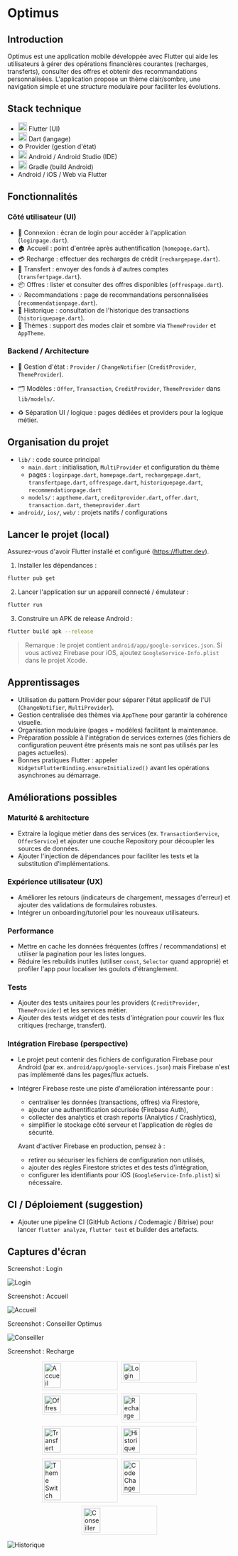 
# Optimus

## Introduction
Optimus est une application mobile développée avec Flutter qui aide les utilisateurs à gérer des opérations financières courantes (recharges, transferts), consulter des offres et obtenir des recommandations personnalisées. L'application propose un thème clair/sombre, une navigation simple et une structure modulaire pour faciliter les évolutions.

## Stack technique
- <img src="https://cdn.jsdelivr.net/gh/devicons/devicon/icons/flutter/flutter-original.svg" alt="Flutter" width="20"/> Flutter (UI)
- <img src="https://cdn.jsdelivr.net/gh/devicons/devicon/icons/dart/dart-original.svg" alt="Dart" width="20"/> Dart (langage)
- ⚙️ Provider (gestion d'état)
- <img src="https://cdn.jsdelivr.net/gh/devicons/devicon/icons/android/android-original.svg" alt="Android" width="20"/> Android / Android Studio (IDE)
- <img src="assets/LogoGradle.png" alt="Gradle" width="20"/> Gradle (build Android)
- Android / iOS / Web via Flutter

## Fonctionnalités

### Côté utilisateur (UI)
- 🔑 Connexion : écran de login pour accéder à l'application (`loginpage.dart`).
- 🏠 Accueil : point d'entrée après authentification (`homepage.dart`).
- 💳 Recharge : effectuer des recharges de crédit (`rechargepage.dart`).
- 🔁 Transfert : envoyer des fonds à d'autres comptes (`transfertpage.dart`).
- 📦 Offres : lister et consulter des offres disponibles (`offrespage.dart`).
- 💡 Recommandations : page de recommandations personnalisées (`recommendationpage.dart`).
- 📜 Historique : consultation de l'historique des transactions (`historiquepage.dart`).
- 🎨 Thèmes : support des modes clair et sombre via `ThemeProvider` et `AppTheme`.

### Backend / Architecture
- 🧭 Gestion d'état : `Provider` / `ChangeNotifier` (`CreditProvider`, `ThemeProvider`).
- 🗂 Modèles : `Offer`, `Transaction`, `CreditProvider`, `ThemeProvider` dans `lib/models/`.
 
- ♻️ Séparation UI / logique : pages dédiées et providers pour la logique métier.

## Organisation du projet
- `lib/` : code source principal
	- `main.dart` : initialisation, `MultiProvider` et configuration du thème
	- pages : `loginpage.dart`, `homepage.dart`, `rechargepage.dart`, `transfertpage.dart`, `offrespage.dart`, `historiquepage.dart`, `recommendationpage.dart`
	- `models/` : `apptheme.dart`, `creditprovider.dart`, `offer.dart`, `transaction.dart`, `themeprovider.dart`
- `android/`, `ios/`, `web/` : projets natifs / configurations

## Lancer le projet (local)
Assurez-vous d'avoir Flutter installé et configuré (https://flutter.dev).

1. Installer les dépendances :

```bash
flutter pub get
```

2. Lancer l'application sur un appareil connecté / émulateur :

```bash
flutter run
```

3. Construire un APK de release Android :

```bash
flutter build apk --release
```

> Remarque : le projet contient `android/app/google-services.json`. Si vous activez Firebase pour iOS, ajoutez `GoogleService-Info.plist` dans le projet Xcode.

## Apprentissages
- Utilisation du pattern Provider pour séparer l'état applicatif de l'UI (`ChangeNotifier`, `MultiProvider`).
- Gestion centralisée des thèmes via `AppTheme` pour garantir la cohérence visuelle.
- Organisation modulaire (pages + modèles) facilitant la maintenance.
- Préparation possible à l'intégration de services externes (des fichiers de configuration peuvent être présents mais ne sont pas utilisés par les pages actuelles).
- Bonnes pratiques Flutter : appeler `WidgetsFlutterBinding.ensureInitialized()` avant les opérations asynchrones au démarrage.

## Améliorations possibles

### Maturité & architecture
- Extraire la logique métier dans des services (ex. `TransactionService`, `OfferService`) et ajouter une couche Repository pour découpler les sources de données.
- Ajouter l'injection de dépendances pour faciliter les tests et la substitution d'implémentations.

### Expérience utilisateur (UX)
- Améliorer les retours (indicateurs de chargement, messages d'erreur) et ajouter des validations de formulaires robustes.
- Intégrer un onboarding/tutoriel pour les nouveaux utilisateurs.

### Performance
- Mettre en cache les données fréquentes (offres / recommandations) et utiliser la pagination pour les listes longues.
- Réduire les rebuilds inutiles (utiliser `const`, `Selector` quand approprié) et profiler l'app pour localiser les goulots d'étranglement.

### Tests
- Ajouter des tests unitaires pour les providers (`CreditProvider`, `ThemeProvider`) et les services métier.
- Ajouter des tests widget et des tests d'intégration pour couvrir les flux critiques (recharge, transfert).

### Intégration Firebase (perspective)
- Le projet peut contenir des fichiers de configuration Firebase pour Android (par ex. `android/app/google-services.json`) mais Firebase n'est pas implémenté dans les pages/flux actuels.
- Intégrer Firebase reste une piste d'amélioration intéressante pour :
	- centraliser les données (transactions, offres) via Firestore,
	- ajouter une authentification sécurisée (Firebase Auth),
	- collecter des analytics et crash reports (Analytics / Crashlytics),
	- simplifier le stockage côté serveur et l'application de règles de sécurité.
  
	Avant d'activer Firebase en production, pensez à :
	- retirer ou sécuriser les fichiers de configuration non utilisés,
	- ajouter des règles Firestore strictes et des tests d'intégration,
	- configurer les identifiants pour iOS (`GoogleService-Info.plist`) si nécessaire.

## CI / Déploiement (suggestion)
- Ajouter une pipeline CI (GitHub Actions / Codemagic / Bitrise) pour lancer `flutter analyze`, `flutter test` et builder des artefacts.

## Captures d'écran

Screenshot : Login

![Login](assets/Screenshot_Login.png)

Screenshot : Accueil

![Accueil](assets/Screenshot_Accueil.png)

Screenshot : Conseiller Optimus

![Conseiller](assets/Screenshot_Conseiller.png)

Screenshot : Recharge

<div style="display:flex;flex-wrap:wrap;gap:8px;justify-content:center;">
	<img src="assets/Screenshot_Accueil.png" alt="Accueil" style="width:23%;min-width:160px;border:1px solid #ddd;padding:4px;" />
	<img src="assets/Screenshot_Login.png" alt="Login" style="width:23%;min-width:160px;border:1px solid #ddd;padding:4px;" />
	<img src="assets/Screenshot_Offres.png" alt="Offres" style="width:23%;min-width:160px;border:1px solid #ddd;padding:4px;" />
	<img src="assets/Screenshot_Recharge.png" alt="Recharge" style="width:23%;min-width:160px;border:1px solid #ddd;padding:4px;" />
	<img src="assets/Screenshot_Transfert.png" alt="Transfert" style="width:23%;min-width:160px;border:1px solid #ddd;padding:4px;" />
	<img src="assets/Screenshot_Historique.png" alt="Historique" style="width:23%;min-width:160px;border:1px solid #ddd;padding:4px;" />
	<img src="assets/Screenshot_ThemeSwitch.png" alt="Theme Switch" style="width:23%;min-width:160px;border:1px solid #ddd;padding:4px;" />
	<img src="assets/Screenshot_CodeChange.png" alt="Code Change" style="width:23%;min-width:160px;border:1px solid #ddd;padding:4px;" />
	<img src="assets/Screenshot_Conseiller.png" alt="Conseiller" style="width:23%;min-width:160px;border:1px solid #ddd;padding:4px;" />
</div>


![Historique](assets/Screenshot_Historique.png)
